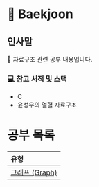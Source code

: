 # 📖 Baekjoon
## 인사말
👋 자료구조 관련 공부 내용입니다.

### 💻 참고 서적 및 스택
 - C
 - 윤성우의 열혈 자료구조

공부 목록
=======
| 유형 |
|:--- |
| [그래프 (Graph)](./Graph) |